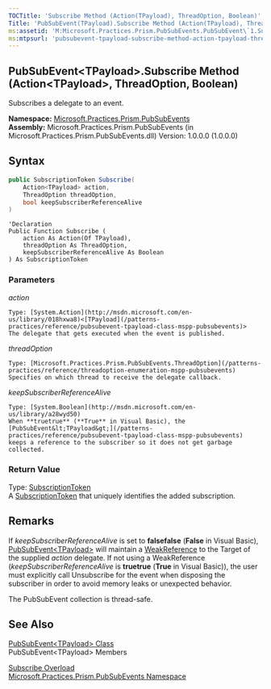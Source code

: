 ```yaml
---
TOCTitle: 'Subscribe Method (Action(TPayload), ThreadOption, Boolean)'
Title: 'PubSubEvent(TPayload).Subscribe Method (Action(TPayload), ThreadOption, Boolean) (Microsoft.Practices.Prism.PubSubEvents)'
ms:assetid: 'M:Microsoft.Practices.Prism.PubSubEvents.PubSubEvent\`1.Subscribe(System.Action{\`0},Microsoft.Practices.Prism.PubSubEvents.ThreadOption,System.Boolean)'
ms:mtpsurl: 'pubsubevent-tpayload-subscribe-method-action-tpayload-threadoption-boolean-mspp-pubsubevents.md'
---
```

## PubSubEvent&lt;TPayload&gt;.Subscribe Method (Action&lt;TPayload&gt;, ThreadOption, Boolean)
Subscribes a delegate to an event.

**Namespace:** [Microsoft.Practices.Prism.PubSubEvents](/patterns-practices/reference/mspp-pubsubevents-namespace)<br/>
**Assembly:** Microsoft.Practices.Prism.PubSubEvents (in Microsoft.Practices.Prism.PubSubEvents.dll) Version: 1.0.0.0 (1.0.0.0)

## Syntax

```C#
public SubscriptionToken Subscribe(
	Action<TPayload> action,
	ThreadOption threadOption,
	bool keepSubscriberReferenceAlive
)
```

```VB
'Declaration
Public Function Subscribe ( 
	action As Action(Of TPayload),
	threadOption As ThreadOption,
	keepSubscriberReferenceAlive As Boolean
) As SubscriptionToken
```
### Parameters

*action*

    Type: [System.Action](http://msdn.microsoft.com/en-us/library/018hxwa8)<[TPayload](/patterns-practices/reference/pubsubevent-tpayload-class-mspp-pubsubevents)>
    The delegate that gets executed when the event is published.

*threadOption*

    Type: [Microsoft.Practices.Prism.PubSubEvents.ThreadOption](/patterns-practices/reference/threadoption-enumeration-mspp-pubsubevents)
    Specifies on which thread to receive the delegate callback.

*keepSubscriberReferenceAlive*

    Type: [System.Boolean](http://msdn.microsoft.com/en-us/library/a28wyd50)
    When **truetrue** (**True** in Visual Basic), the [PubSubEvent&lt;TPayload&gt;](/patterns-practices/reference/pubsubevent-tpayload-class-mspp-pubsubevents) keeps a reference to the subscriber so it does not get garbage collected.

### Return Value

Type: [SubscriptionToken](/patterns-practices/reference/subscriptiontoken-class-mspp-pubsubevents)<br/>
A [SubscriptionToken](/patterns-practices/reference/subscriptiontoken-class-mspp-pubsubevents) that uniquely identifies the added subscription.

## Remarks

If *keepSubscriberReferenceAlive* is set to **falsefalse** (**False** in Visual Basic), [PubSubEvent&lt;TPayload&gt;](/patterns-practices/reference/pubsubevent-tpayload-class-mspp-pubsubevents) will maintain a [WeakReference](http://msdn.microsoft.com/en-us/library/hbh8w2zd) to the Target of the supplied *action* delegate. If not using a WeakReference (*keepSubscriberReferenceAlive* is **truetrue** (**True** in Visual Basic)), the user must explicitly call Unsubscribe for the event when disposing the subscriber in order to avoid memory leaks or unexpected behavior.

The PubSubEvent collection is thread-safe.

## See Also

[PubSubEvent&lt;TPayload&gt; Class](/patterns-practices/reference/pubsubevent-tpayload-class-mspp-pubsubevents)<br/>
PubSubEvent&lt;TPayload&gt; Members

[Subscribe Overload](/patterns-practices/reference/pubsubevent-tpayload-subscribe-method-mspp-pubsubevents)<br/>
[Microsoft.Practices.Prism.PubSubEvents Namespace](/patterns-practices/reference/mspp-pubsubevents-namespace)<br/>